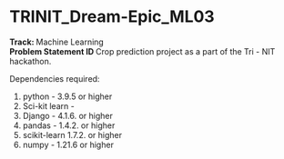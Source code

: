 # TRINIT_Dream-Epic_ML03

<b> Track: </b> Machine Learning<br>
<b> Problem Statement ID </b>
Crop prediction project as a part of the Tri - NIT hackathon.

Dependencies required:

1) python - 3.9.5 or higher
2) Sci-kit learn -
3) Django - 4.1.6. or higher
4) pandas - 1.4.2. or higher
5) scikit-learn 1.7.2. or higher
6) numpy - 1.21.6 or higher

